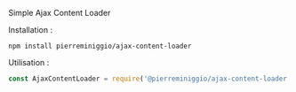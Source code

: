 Simple Ajax Content Loader

Installation :
```
npm install pierreminiggio/ajax-content-loader
```

Utilisation : 
```javascript
const AjaxContentLoader = require('@pierreminiggio/ajax-content-loader')
```
